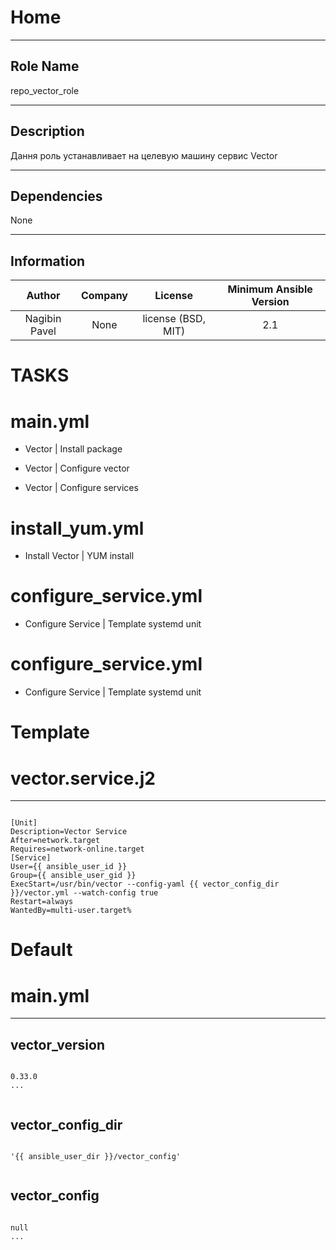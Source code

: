 



# Home
  
---
## Role Name
  
repo_vector_role  
  
---
## Description
  
Дання роль устанавливает на целевую машину сервис Vector  
  
---
## Dependencies
  
None  
  
---
## Information
  

|Author|Company|License|Minimum Ansible Version|
| :---: | :---: | :---: | :---: |
|Nagibin Pavel|None|license (BSD, MIT)|2.1|

# TASKS


# main.yml


* Vector | Install package

* Vector | Configure vector

* Vector | Configure services





# install_yum.yml


* Install Vector | YUM install





# configure_service.yml


* Configure Service | Template systemd unit





# configure_service.yml


* Configure Service | Template systemd unit

# Template





# vector.service.j2
  
---  
```

[Unit]
Description=Vector Service
After=network.target
Requires=network-online.target
[Service]
User={{ ansible_user_id }}
Group={{ ansible_user_gid }}
ExecStart=/usr/bin/vector --config-yaml {{ vector_config_dir }}/vector.yml --watch-config true
Restart=always
WantedBy=multi-user.target%  
```

# Default





# main.yml
  
---
## vector_version
  
```

0.33.0
...
  
```
## vector_config_dir
  
```

'{{ ansible_user_dir }}/vector_config'
  
```
## vector_config
  
```

null
...
  
```